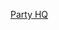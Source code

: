 <!-- TITLE: Ulphan Locales -->

[Party HQ](https://wiki.gingles.cc/dnd/ulpha/locations/ulpha/locales/currently-unnamed-hq)